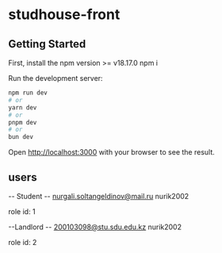 # studhouse-front

## Getting Started
First, install the npm version >= v18.17.0
npm i

Run the development server:

```bash
npm run dev
# or
yarn dev
# or
pnpm dev
# or
bun dev
```
Open [http://localhost:3000](http://localhost:3000) with your browser to see the result.


## users

-- Student --
nurgali.soltangeldinov@mail.ru
nurik2002

role id: 1

--Landlord --
200103098@stu.sdu.edu.kz
nurik2002

role id: 2
